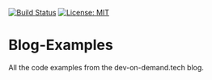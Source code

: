 [![Build Status](https://travis-ci.org/Dev-On-Demand/Blog-Examples.svg?branch=master)](https://travis-ci.org/Dev-On-Demand/Blog-Examples) [![License: MIT](https://img.shields.io/badge/License-MIT-yellow.svg)](https://opensource.org/licenses/MIT)
# Blog-Examples
All the code examples from the dev-on-demand.tech blog.
